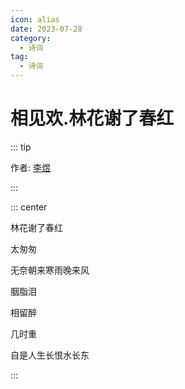 ```yaml
---
icon: alias
date: 2023-07-28
category:
  - 诗词
tag:
  - 诗词
---
```


# 相见欢.林花谢了春红


<!-- more -->

::: tip

作者: [李煜](../诗人/李煜.md)

:::

::: center

林花谢了春红

太匆匆

无奈朝来寒雨晚来风

胭脂泪

相留醉

几时重

自是人生长恨水长东

:::


